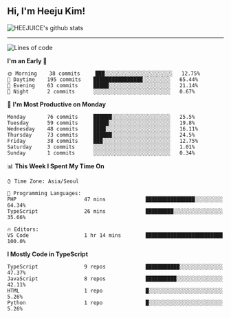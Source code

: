 ## Hi, I'm Heeju Kim!

![HEEJUICE's github stats](https://github-readme-stats.vercel.app/api?username=HEEJUICE&show_icons=true)

---
<!--START_SECTION:waka-->
![Lines of code](https://img.shields.io/badge/From%20Hello%20World%20I%27ve%20Written-0%20lines%20of%20code-blue)

**I'm an Early 🐤** 

```text
🌞 Morning    38 commits     ███░░░░░░░░░░░░░░░░░░░░░░   12.75% 
🌆 Daytime    195 commits    ████████████████░░░░░░░░░   65.44% 
🌃 Evening    63 commits     █████░░░░░░░░░░░░░░░░░░░░   21.14% 
🌙 Night      2 commits      ░░░░░░░░░░░░░░░░░░░░░░░░░   0.67%

```
📅 **I'm Most Productive on Monday** 

```text
Monday       76 commits     ██████░░░░░░░░░░░░░░░░░░░   25.5% 
Tuesday      59 commits     █████░░░░░░░░░░░░░░░░░░░░   19.8% 
Wednesday    48 commits     ████░░░░░░░░░░░░░░░░░░░░░   16.11% 
Thursday     73 commits     ██████░░░░░░░░░░░░░░░░░░░   24.5% 
Friday       38 commits     ███░░░░░░░░░░░░░░░░░░░░░░   12.75% 
Saturday     3 commits      ░░░░░░░░░░░░░░░░░░░░░░░░░   1.01% 
Sunday       1 commits      ░░░░░░░░░░░░░░░░░░░░░░░░░   0.34%

```


📊 **This Week I Spent My Time On** 

```text
⌚︎ Time Zone: Asia/Seoul

💬 Programming Languages: 
PHP                      47 mins             ████████████████░░░░░░░░░   64.34% 
TypeScript               26 mins             █████████░░░░░░░░░░░░░░░░   35.66%

🔥 Editors: 
VS Code                  1 hr 14 mins        █████████████████████████   100.0%

```

**I Mostly Code in TypeScript** 

```text
TypeScript               9 repos             ███████████░░░░░░░░░░░░░░   47.37% 
JavaScript               8 repos             ██████████░░░░░░░░░░░░░░░   42.11% 
HTML                     1 repo              █░░░░░░░░░░░░░░░░░░░░░░░░   5.26% 
Python                   1 repo              █░░░░░░░░░░░░░░░░░░░░░░░░   5.26%

```



<!--END_SECTION:waka-->
